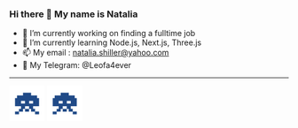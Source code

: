 ### Hi there 👋 My name is Natalia
- 🔭 I’m currently working on finding a fulltime job
- 🌱 I’m currently learning Node.js, Next.js, Three.js
- 📫 My email : natalia.shiller@yahoo.com
- 💬 My Telegram: @Leofa4ever

_____
![image](https://raw.githubusercontent.com/Winnbor/Winnbor/5233a530a18862e74b4116f30e0458c4d51c1d76/space-invaders%201.svg)
![image](https://raw.githubusercontent.com/Winnbor/Winnbor/5233a530a18862e74b4116f30e0458c4d51c1d76/space-invaders%201.svg)

<!--
**Winnbor/Winnbor** is a ✨ _special_ ✨ repository because its `README.md` (this file) appears on your GitHub profile.

Here are some ideas to get you started:

- 🔭 I’m currently working on ...
- 🌱 I’m currently learning ...
- 👯 I’m looking to collaborate on ...
- 🤔 I’m looking for help with ...
- 💬 Ask me about ...
- 📫 How to reach me: ...
- 😄 Pronouns: ...
- ⚡ Fun fact: ...
-->
